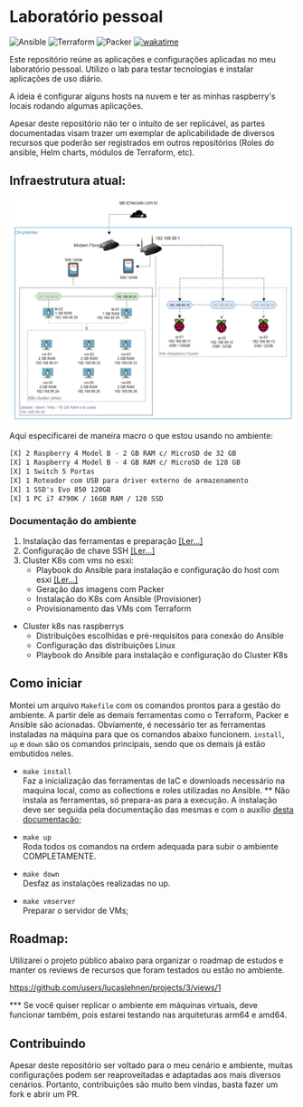 # Laboratório pessoal 

![Ansible](https://img.shields.io/badge/Ansible->%3D2.11.5-red?logo=ansible&logoColor=white)
![Terraform](https://img.shields.io/badge/Terraform->%3D1.0.7-6a01eb?logo=terraform&logoColor=white)
![Packer](https://img.shields.io/badge/Packer->%3D1.7.5-blue?logo=packer&logoColor=white)
[![wakatime](https://wakatime.com/badge/github/lucaslehnen/homelab.svg)](https://wakatime.com/badge/github/lucaslehnen/homelab)

Este repositório reúne as aplicações e configurações aplicadas no meu laboratório pessoal. 
Utilizo o lab para testar tecnologias e instalar aplicações de uso diário. 

A ideia é configurar alguns hosts na nuvem e ter as minhas raspberry's locais rodando algumas aplicações. 

Apesar deste repositório não ter o intuíto de ser replicável, as partes documentadas visam trazer um exemplar de aplicabilidade de diversos recursos que poderão ser registrados em outros repositórios (Roles do ansible, Helm charts, módulos de Terraform, etc). 

## Infraestrutura atual:

![](docs/imgs/overview.png)

Aqui especificarei de maneira macro o que estou usando no ambiente: 
```
[X] 2 Raspberry 4 Model B - 2 GB RAM c/ MicroSD de 32 GB
[X] 1 Raspberry 4 Model B - 4 GB RAM c/ MicroSD de 128 GB
[X] 1 Switch 5 Portas
[X] 1 Roteador com USB para driver externo de armazenamento
[X] 1 SSD's Evo 850 120GB
[X] 1 PC i7 4790K / 16GB RAM / 120 SSD 
```
### Documentação do ambiente

1. Instalação das ferramentas e preparação [[Ler...]](docs/1-install.md)
2. Configuração de chave SSH [[Ler...]](docs/2-ssh.md)
3. Cluster K8s com vms no esxi:
    - Playbook do Ansible para instalação e configuração do host com esxi [[Ler...]](docs/3-esxi.md)
    - Geração das imagens com Packer
    - Instalação do K8s com Ansible (Provisioner)
    - Provisionamento das VMs com Terraform    
- Cluster k8s nas raspberrys
    - Distribuições escolhidas e pré-requisitos para conexão do Ansible
    - Configuração das distribuições Linux
    - Playbook do Ansible para instalação e configuração do Cluster K8s

## Como iniciar

Montei um arquivo `Makefile` com os comandos prontos para a gestão do ambiente. A partir dele as demais ferramentas como o Terraform, Packer e Ansible são acionadas. Obviamente, é necessário ter as ferramentas instaladas na máquina para que os comandos abaixo funcionem. `install`, `up` e `down` são os comandos principais, sendo que os demais já estão embutidos neles.

 - `make install` <br>
    Faz a inicialização das ferramentas de IaC e downloads necessário na maquina local, como as collections e roles utilizadas no Ansible. ** Não instala as ferramentas, só prepara-as para a execução. A instalação deve ser seguida pela documentação das mesmas e com o auxílio [desta documentação](./docs/1-install.md);

- `make up` <br>
    Roda todos os comandos na ordem adequada para subir o ambiente COMPLETAMENTE.

 - `make down` <br>
    Desfaz as instalações realizadas no up. 

 - `make vmserver`<br>
    Preparar o servidor de VMs;

## Roadmap:

Utilizarei o projeto público abaixo para organizar o roadmap de estudos e manter os reviews de recursos que foram testados ou estão no ambiente. 

https://github.com/users/lucaslehnen/projects/3/views/1

*** Se você quiser replicar o ambiente em máquinas virtuais, deve funcionar também, pois estarei testando nas arquiteturas arm64 e amd64.
## Contribuindo

Apesar deste repositório ser voltado para o meu cenário e ambiente, muitas configurações podem ser reaproveitadas e adaptadas aos mais diversos cenários. Portanto, contribuições são muito bem vindas, basta fazer um fork e abrir um PR. 
